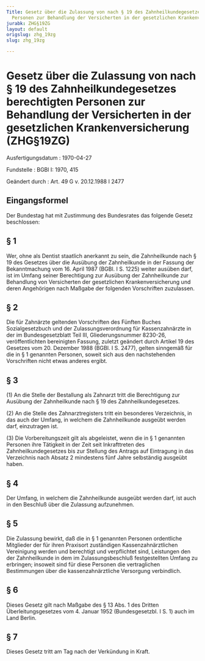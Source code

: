 ```yaml
---
Title: Gesetz über die Zulassung von nach § 19 des Zahnheilkundegesetzes berechtigten
  Personen zur Behandlung der Versicherten in der gesetzlichen Krankenversicherung
jurabk: ZHG§19ZG
layout: default
origslug: zhg_19zg
slug: zhg_19zg

---
```


# Gesetz über die Zulassung von nach § 19 des Zahnheilkundegesetzes berechtigten Personen zur Behandlung der Versicherten in der gesetzlichen Krankenversicherung (ZHG§19ZG)

Ausfertigungsdatum
:   1970-04-27

Fundstelle
:   BGBl I: 1970, 415

Geändert durch
:   Art. 49 G v. 20.12.1988 I 2477


## Eingangsformel

Der Bundestag hat mit Zustimmung des Bundesrates das folgende Gesetz beschlossen:


## § 1

Wer, ohne als Dentist staatlich anerkannt zu sein, die Zahnheilkunde nach § 19 des Gesetzes über die Ausübung der Zahnheilkunde in der Fassung der Bekanntmachung vom 16. April 1987 (BGBl. I S. 1225) weiter ausüben darf, ist im Umfang seiner Berechtigung zur Ausübung der Zahnheilkunde zur Behandlung von Versicherten der gesetzlichen Krankenversicherung und deren Angehörigen nach Maßgabe der folgenden Vorschriften zuzulassen.


## § 2

Die für Zahnärzte geltenden Vorschriften des Fünften Buches Sozialgesetzbuch und der Zulassungsverordnung für Kassenzahnärzte in der im Bundesgesetzblatt Teil III, Gliederungsnummer 8230-26, veröffentlichten bereinigten Fassung, zuletzt geändert durch Artikel 19 des Gesetzes vom 20. Dezember 1988 (BGBl. I S. 2477), gelten sinngemäß für die in § 1 genannten Personen, soweit sich aus den nachstehenden Vorschriften nicht etwas anderes ergibt.


## § 3

(1) An die Stelle der Bestallung als Zahnarzt tritt die Berechtigung zur Ausübung der Zahnheilkunde nach § 19 des Zahnheilkundegesetzes.

(2) An die Stelle des Zahnarztregisters tritt ein besonderes Verzeichnis, in das auch der Umfang, in welchem die Zahnheilkunde ausgeübt werden darf, einzutragen ist.

(3) Die Vorbereitungszeit gilt als abgeleistet, wenn die in § 1 genannten Personen ihre Tätigkeit in der Zeit seit Inkrafttreten des Zahnheilkundegesetzes bis zur Stellung des Antrags auf Eintragung in das Verzeichnis nach Absatz 2 mindestens fünf Jahre selbständig ausgeübt haben.


## § 4

Der Umfang, in welchem die Zahnheilkunde ausgeübt werden darf, ist auch in den Beschluß über die Zulassung aufzunehmen.


## § 5

Die Zulassung bewirkt, daß die in § 1 genannten Personen ordentliche Mitglieder der für ihren Praxisort zuständigen Kassenzahnärztlichen Vereinigung werden und berechtigt und verpflichtet sind, Leistungen den der Zahnheilkunde in dem im Zulassungsbeschluß festgestellten Umfang zu erbringen; insoweit sind für diese Personen die vertraglichen Bestimmungen über die kassenzahnärztliche Versorgung verbindlich.


## § 6

Dieses Gesetz gilt nach Maßgabe des § 13 Abs. 1 des Dritten Überleitungsgesetzes vom 4. Januar 1952 (Bundesgesetzbl. I S. 1) auch im Land Berlin.


## § 7

Dieses Gesetz tritt am Tag nach der Verkündung in Kraft.

